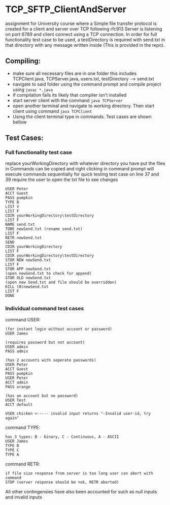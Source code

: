# TCP_SFTP_ClientAndServer
assignment for University course where a Simple file transfer protocol is created for a client and server over TCP following rfc913
Server is listening on port 6789 and client connect using a TCP connection. In order for full functionality test case to be used, a testDirectory is required with send.txt in that directory with any message written inside (This is provided in the repo).

## Compiling:
- make sure all necessary files are in one folder this includes TCPClient.java, TCPServer.java, users.txt, testDirectory --> send.txt
- navigate to said folder using the command prompt and compile project using ``` javac *.java ```
- if compilation fails its likely that compiler isn't installed
- start server client with the command ``` java TCPServer ```
- open another terminal and navigate to working directory. Then start client using command ``` java TCPClient ```
- Using the client terminal type in commands. Test cases are shown bellow


## Test Cases:
### Full functionality test case
replace yourWorkingDirectory with whatever directory you have put the files in
Commands can be copied and right clicking in command prompt will execute commands sequentially for quick testing
test case on line 37 and 39 require the user to open the txt file to see changes
```
USER Peter
ACCT Guest
PASS pumpkin
TYPE B
LIST V 
LIST F 
CDIR yourWorkingDirectory\testDirectory
LIST F 
NAME send.txt
TOBE newSend.txt (rename send.txt)
LIST F 
RETR newSend.txt
SEND
CDIR yourWorkingDirectory
LIST F 
CDIR yourWorkingDirectory\testDirectory
STOR NEW newSend.txt
LIST F 
STOR APP newSend.txt
(open newSend.txt to check for append)
STOR OLD newSend.txt
(open new Send.txt and file should be overridden)
KILL (0)newSend.txt
LIST F
DONE
```

### Individual command test cases
command USER:
```
(for instant login without account or password)
USER James 

(requires password but not account)
USER admin 
PASS admin 

(has 2 accounts with seperate passwords)
USER Peter 
ACCT Guest
PASS pumpkin
USER Peter 
ACCT admin
PASS orange

(has an account but no password)
USER Test 
ACCT default

USER chicken <----- invalid input returns "-Invalid user-id, try again"
```
command TYPE:
```
has 3 types: B - binary, C - Continuous, A - ASCII
USER James
TYPE B
TYPE C
TYPE A
```
command RETR:
```
if file size response from server is too long user can abort with command
STOP (server response should be +ok, RETR aborted)
```

All other contingensies have also been accounted for such as null inputs and invalid inputs 

